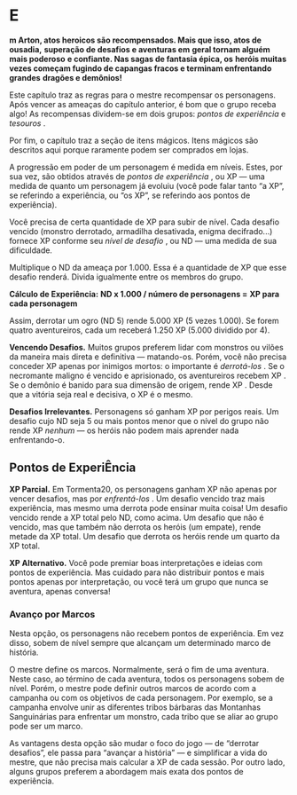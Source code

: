 
# E

**m Arton, atos heroicos são recompensados. Mais que isso, atos de ousadia,**
**superação de desafios e aventuras em**
**geral tornam alguém mais poderoso**
**e confiante. Nas sagas de fantasia épica, os**
**heróis muitas vezes começam fugindo de capangas fracos e terminam enfrentando grandes**
**dragões e demônios!**

Este capítulo traz as regras para o mestre recompensar os personagens. Após vencer as ameaças do
capítulo anterior, é bom que o grupo receba algo! As
recompensas dividem-se em dois grupos: _pontos de_
_experiência_ e _tesouros_ .

Por fim, o capítulo traz a seção de itens mágicos.
Itens mágicos são descritos aqui porque raramente
podem ser comprados em lojas.

A progressão em poder de um personagem é
medida em níveis. Estes, por sua vez, são obtidos
através de _pontos de experiência_ , ou XP — uma medida
de quanto um personagem já evoluiu (você pode
falar tanto “a XP”, se referindo a experiência, ou “os
XP”, se referindo aos pontos de experiência).

Você precisa de certa quantidade de XP para
subir de nível. Cada desafio vencido (monstro derrotado, armadilha desativada, enigma decifrado...)
fornece XP conforme seu _nível de desafio_ , ou ND —
uma medida de sua dificuldade.

Multiplique o ND da ameaça por 1.000. Essa é
a quantidade de XP que esse desafio renderá. Divida
igualmente entre os membros do grupo.

**Cálculo de Experiência:**
**ND x 1.000 / número de personagens =**
**XP para cada personagem**

Assim, derrotar um ogro (ND 5) rende 5.000
XP (5 vezes 1.000). Se forem quatro aventureiros,
cada um receberá 1.250 XP (5.000 dividido por 4).

**Vencendo Desafios.** Muitos grupos preferem lidar com monstros ou vilões da maneira mais
direta e definitiva — matando-os. Porém, você não
precisa conceder XP apenas por inimigos mortos: o
importante é _derrotá-los_ . Se o necromante maligno
é vencido e aprisionado, os aventureiros recebem
XP . Se o demônio é banido para sua dimensão de
origem, rende XP . Desde que a vitória seja real e
decisiva, o XP é o mesmo.

**Desafios Irrelevantes.** Personagens só
ganham XP por perigos reais. Um desafio cujo ND
seja 5 ou mais pontos menor que o nível do grupo
não rende XP _nenhum_ — os heróis não podem mais
aprender nada enfrentando-o.

## Pontos de ExperiÊncia

**XP Parcial.** Em Tormenta20, os personagens
ganham XP não apenas por vencer desafios, mas por
_enfrentá-los_ . Um desafio vencido traz mais experiência,
mas mesmo uma derrota pode ensinar muita coisa!
Um desafio vencido rende a XP total pelo ND, como
acima. Um desafio que não é vencido, mas que
também não derrota os heróis (um empate), rende
metade da XP total. Um desafio que derrota os heróis
rende um quarto da XP total.

**XP Alternativo.** Você pode premiar boas
interpretações e ideias com pontos de experiência.
Mas cuidado para não distribuir pontos e mais pontos apenas por interpretação, ou você terá um grupo
que nunca se aventura, apenas conversa!
### Avanço por Marcos

Nesta opção, os personagens não recebem pontos
de experiência. Em vez disso, sobem de nível sempre
que alcançam um determinado marco de história.

O mestre define os marcos. Normalmente, será
o fim de uma aventura. Neste caso, ao término de
cada aventura, todos os personagens sobem de nível. Porém, o mestre pode definir outros marcos de
acordo com a campanha ou com os objetivos de cada
personagem. Por exemplo, se a campanha envolve
unir as diferentes tribos bárbaras das Montanhas
Sanguinárias para enfrentar um monstro, cada tribo
que se aliar ao grupo pode ser um marco.

As vantagens desta opção são mudar o foco do
jogo — de “derrotar desafios”, ele passa para “avançar a história” — e simplificar a vida do mestre, que
não precisa mais calcular a XP de cada sessão. Por
outro lado, alguns grupos preferem a abordagem
mais exata dos pontos de experiência.
